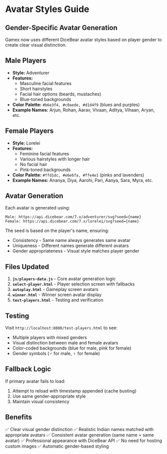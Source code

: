 # Avatar Styles Guide

## Gender-Specific Avatar Generation

Gamex now uses different DiceBear avatar styles based on player gender to create clear visual distinction.

## Male Players
- **Style:** Adventurer
- **Features:**
  - Masculine facial features
  - Short hairstyles
  - Facial hair options (beards, mustaches)
  - Blue-toned backgrounds
- **Color Palette:** `#b6e3f4, #c0aede, #d1d4f9` (blues and purples)
- **Example Names:** Arjun, Rohan, Aarav, Vivaan, Aditya, Vihaan, Aryan, etc.

## Female Players
- **Style:** Lorelei
- **Features:**
  - Feminine facial features
  - Various hairstyles with longer hair
  - No facial hair
  - Pink-toned backgrounds
- **Color Palette:** `#ffd1dc, #e6e6fa, #ffe4e1` (pinks and lavenders)
- **Example Names:** Ananya, Diya, Aarohi, Pari, Aanya, Sara, Myra, etc.

## Avatar Generation

Each avatar is generated using:
```
Male: https://api.dicebear.com/7.x/adventurer/svg?seed={name}
Female: https://api.dicebear.com/7.x/lorelei/svg?seed={name}
```

The seed is based on the player's name, ensuring:
- Consistency - Same name always generates same avatar
- Uniqueness - Different names generate different avatars
- Gender appropriateness - Visual style matches player gender

## Files Updated

1. **`js/players-data.js`** - Core avatar generation logic
2. **`select-player.html`** - Player selection screen with fallbacks
3. **`autoplay.html`** - Gameplay screen avatars
4. **`winner.html`** - Winner screen avatar display
5. **`test-players.html`** - Testing and verification

## Testing

Visit `http://localhost:8000/test-players.html` to see:
- Multiple players with mixed genders
- Visual distinction between male and female avatars
- Color-coded backgrounds (blue for male, pink for female)
- Gender symbols (♂️ for male, ♀️ for female)

## Fallback Logic

If primary avatar fails to load:
1. Attempt to reload with timestamp appended (cache busting)
2. Use same gender-appropriate style
3. Maintain visual consistency

## Benefits

✅ Clear visual gender distinction
✅ Realistic Indian names matched with appropriate avatars
✅ Consistent avatar generation (same name = same avatar)
✅ Professional appearance with DiceBear API
✅ No need for hosting custom images
✅ Automatic gender-based styling
